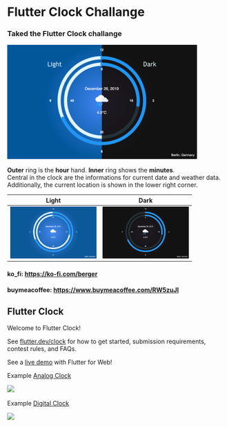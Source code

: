 # Flutter Clock Challange
### Taked the Flutter Clock challange

<img src='berger_clock_light_dark.png' width='440'>

<b>Outer</b> ring is the <b>hour</b> hand. <b>Inner</b> ring shows the <b>minutes</b>.
<br>Central in the clock are the informations for current date and weather data. 
<br>Additionally, the current location is shown in the lower right corner.

Light             |  Dark
:-------------------------:|:-------------------------:
<img src='berger_clock_light.png' width='200'>  |  <img src='berger_clock_dark.png' width='200'>

#### ko_fi: https://ko-fi.com/berger
#### buymeacoffee: https://www.buymeacoffee.com/RW5zuJI

## Flutter Clock

Welcome to Flutter Clock!

See [flutter.dev/clock](https://flutter.dev/clock) for how to get started, submission requirements, contest rules, and FAQs.

See a [live demo](https://maryx.github.io/flutter_clock) with Flutter for Web!

Example [Analog Clock](analog_clock)

<img src='analog_clock/analog.gif' width='350'>

Example [Digital Clock](digital_clock)

<img src='digital_clock/digital.gif' width='350'>
